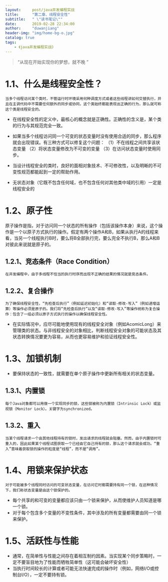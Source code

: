 ```yaml
---
layout: 	post/java并发编程实战
title: 		"第二章、线程安全性"
subtitle:	" \"读书笔记\""
date:		2019-02-28 22:34:00
author:		"duwanjiang"
header-img:	"img/home-bg-o.jpg"
catalog: true
tags:
    - 《java并发编程实战》
---
```


> “从现在开始实现你的梦想，就不晚 ”



# 1.1、什么是线程安全性？
    当多个线程访问某个类时，不管运行时环境采用何种调度方式或者这些线程讲如何交替执行，并且在主调代码中不需要任何额外的同步或协同，这个类始终都能表现出正确的行为，那么就可称这个类是线程安全的。

* 在线程安全性的定义中，最核心的概念就是正确性。正确性的含义是，某个类的行为与其规范完全一致。

* 如果当多个线程访问同一个可变的状态变量时没有使用合适的同步，那么程序就会出现错误。有三种方式可以修复这个问题：
  （1）不在线程之间共享该状态变量
  （2）将状态变量修改为不可变的变量
  （3）在访问状态变量时使用同步。
* 当设计线程安全的类时，良好的面相对象技术、不可修改性，以及明晰的不可变性规范都能起到一定的帮助作用。
* 无状态对象（它既不包含任何域，也不包含任何对其他类中域的引用）一定是线程安全的
# 1.2、原子性
   原子操作是指，对于访问同一个状态的所有操作（包括该操作本身）来说，这个操作是一个以原子方式执行的操作。假定有两个操作A和B，如果从执行A的线程来看，当另一个线程执行B时，要么将B全部执行完，要么完全不执行B，那么A和B对彼此来说就是原子的。
## 1.2.1、竞态条件（Race Condition）
    在并发编程中，由于多线程不恰当的执行时序而出现不正确的结果的情况就是竞态条件。
## 1.2.2、复合操作
    为了确保线程安全性，“先检查后执行”（例如延迟初始化）和“读取-修改-写入”（例如递增运算）等操作必须是原子的。我们将“先检查后执行”以及“读取-修改-写入”等操作统称为复合操作：包含了一组必须以原子方式执行的操作以确保线程安全性。
* 在实际情况中，应尽可能地使用现有的线程安全对象（例如AcomicLong）来管理类的状态。与非线程安全的对象相比，判断线程安全对象的可能状态及其状态转换情况要更为容易，从而也更容易维护和验证线程安全性。
# 1.3、加锁机制
* 要保持状态的一致性，就需要在单个原子操作中更新所有相关的状态变量。
## 1.3.1、内置锁
    每个Java对象都可以用做一个实现同步的锁，这些锁被称为内置锁（Intrinsic Lock）或监视锁（Monitor Lock）。关键字为synchronized。
## 1.3.2、重入
    当某个线程请求一个由其他线程持有的锁时，发出请求的线程就会阻塞。然而，由于内置锁时可重入的，因此如果某个线程试图获取一个已经由它自己持有的锁，那么这个请求就会成功。“重入”意味着获取锁的操作的粒度是“线程”，而不是“调用”。
# 1.4、用锁来保护状态
    对于可能被多个线程同时访问的可变状态变量，在访问它时都需要持有同一个锁，在这种情况下，我们称状态变量是由这个锁保护的。
* 每个共享的和可变的变量都应该只由一个锁来保护，从而使维护人员知道是哪一个锁。
* 对于每个包含多个变量的不变性条件，其中涉及的所有变量都需要由同一个锁来保护。
# 1.5、活跃性与性能
* 通常，在简单性与性能之间存在着相互制约因素。当实现某个同步策略时，一定不要盲目地为了性能而牺牲简单性（这可能会破坏安全性）
* 当执行时间较长的计算或者可能无法快速完成的操作时（例如，网络I/O或控制台I/O），一定不要持有锁。